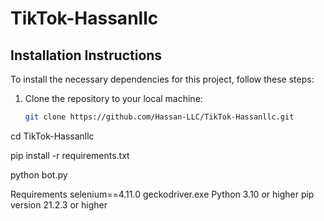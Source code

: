 # TikTok-Hassanllc

## Installation Instructions

To install the necessary dependencies for this project, follow these steps:

1. Clone the repository to your local machine:
   ```bash
   git clone https://github.com/Hassan-LLC/TikTok-Hassanllc.git

cd TikTok-Hassanllc

pip install -r requirements.txt

python bot.py



Requirements
selenium==4.11.0
geckodriver.exe
Python 3.10 or higher
pip version 21.2.3 or higher


